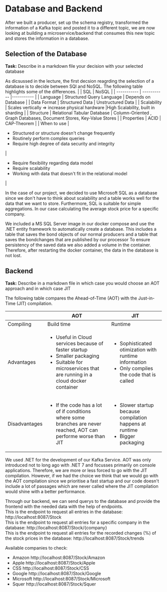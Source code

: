 # Database and Backend

After we built a producer, set up the schema registry, transformed the information of a Kafka topic and posted it to a different topic, we are now looking at building a microservice/backend that consumes this new topic and stores the information in a database.

## Selection of the Database

**Task:** Describe in a markdown file your decision with your selected database

As dicsussed in the lecture, the first decsion reagrding the selection of a database is to decide between SQl and NoSQL. The following table highlights some of the differences.
|        | SQL       | NoSQL        |
| ----------- | ----------- |----------- |
| Language  | Structured Query Language    | Depends on Database      |
| Data Format  | Structured Data    | Unstructured Data      |
| Scalability  | Scales vertically  => increase physical hardware |High Scalability, built in sharding |
| Structure  | Relational Tabular Database    | Column-Oriented , Graph Databases, Document Stores, Key-Value Stores |
| Properties  | ACID    | CAP-Theorem |
| When to use  | <ul><li>Structured or structure doesn't change frequently</li><li>Routinely perform complex queries</li><li>Require high degree of data security and integrity</li></ul>    | <ul><li>Require flexibility regarding data model</li><li>Require scalability</li><li>Working with data that doesn't fit in the relational model</li></ul> |

In the case of our project, we decided to use Microsoft SQL as a database since we don't have to think about scalability and a table works well for the data that we want to store. Furthermore, SQL is suitable for simple aggregations. In our case calculating the average stock price for a specific company.

We included a MS SQL Server image in our docker compose and use the .NET entity framework to automatically create a database. This includes a table that saves the bond objects of our normal producers and a table that saves the bondchanges that are published by our processor To ensure persistency of the saved data we also added a volume in the container. Therefore, after restarting the docker container, the data in the database is not lost.

## Backend

**Task:** Describe in a markdown file in which case you would choose an AOT approach and in which case JIT

The following table compares the Ahead-of-Time (AOT) with the Just-in-Time (JIT) compilation.

|            | AOT         | JIT         |
| -----------| ----------- | ----------- |
| Compiling  | Build time  | Runtime     |
| Advantages | <ul><li>Useful in Cloud services because of faster startup</li><li>Smaller packaging</li><li>Suitable for microservices that are running in a cloud docker container</li></ul>   | <ul><li>Sophisticated otimization with runtime information</li><li>Only compiles the code that is called</li></ul>|
|  Disadvantages   | <ul><li>If the code has a lot of if conditions where some branches are never reached, AOT can performe worse than JIT</li></ul>  | <ul><li>Slower startup because compilation happens at runtime</li><li>Bigger packaging</li></ul>     |

We used .NET for the development of our Kafka Service. AOT was only introduced not to long ago with .NET 7 and focusses primarily on console applications. Therefore, we are more or less forced to go with the JIT compilation. However, if we had the choice we think that we would go with the AOT compilation since we prioritise a fast startup and our code doesn't include a lot of passages which are never called where the JIT compilation would shine with a better performance.


Through our backend, we can send querys to the database and provide the frontend with the needed data with the help of endpoints.
<br/>This is the endpoint to request all entries in the database: http://localhost:8087/Stock
<br/>This is the endpoint to request all entries for a specific company in the database: http://localhost:8087/Stock/{company}
<br/>This is the endpoint to request all entries for the recorded changes (%) of the stock prices in the database: http://localhost:8087/Stock/trends

Available companies to check:
* Amazon http://localhost:8087/Stock/Amazon
* Apple http://localhost:8087/Stock/Apple
* CSS http://localhost:8087/Stock/CSS
* Google http://localhost:8087/Stock/Google
* Microsoft http://localhost:8087/Stock/Microsoft
* Squer http://localhost:8087/Stock/Squer

